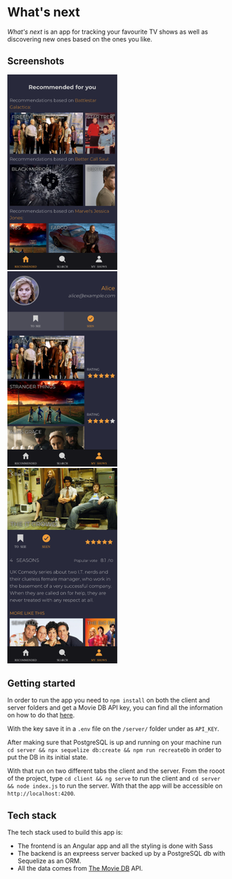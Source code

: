 # What's next

*What's next* is an app for tracking your favourite TV shows as well as discovering new ones based on the ones you like.

## Screenshots

<div>
  <img src="./assets/recommended.png" alt="Recommended" width="250"> &nbsp;&nbsp;
  <img src="./assets/my_shows.png" alt="My Shows" width="250"> &nbsp;&nbsp;
  <img src="./assets/details.png" alt="Details" width="250">
</div>

## Getting started

In order to run the app you need to `npm install` on both the client and server folders and get a Movie DB API key, you can find all the information on how to do that [here](https://www.themoviedb.org/documentation/api).

With the key save it in a `.env` file on the `/server/` folder under as `API_KEY`.

After making sure that PostgreSQL is up and running on your machine run `cd server && npx sequelize db:create && npm run recreateDb` in order to put the DB in its initial state.

With that run on two different tabs the client and the server.
From the rooot of the project, type `cd client && ng serve` to run the client and `cd server && node index.js` to run the server. With that the app will be accessible on `http://localhost:4200`.


## Tech stack

The tech stack used to build this app is:
* The frontend is an Angular app and all the styling is done with Sass
* The backend is an expreess server backed up by a PostgreSQL db with Sequelize as an ORM.
* All the data comes from [The Movie DB](https://www.themoviedb.org) API.

